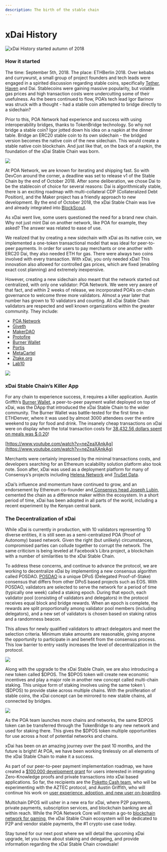 ```yaml
---
description: The birth of the stable chain
---
```


# xDai History

![xDai History started autumn of 2018](../../.gitbook/assets/xdai-history-1.png)

### How it started

The time: September 5th, 2018. The place: ETHBerlin 2018. Over kebabs and currywurst, a small group of project founders and tech leads were engaged in a spirited discussion regarding stable coins, specifically [Tether](https://tether.to/), [Haven](https://www.havenprotocol.com/) and Dai. Stablecoins were gaining massive popularity, but volatile gas prices and high transaction costs were undercutting some of their usefulness. As the beers continued to flow, POA’s tech lead Igor Barinov was struck with a thought - had a stable coin attempted to bridge directly to a sidechain?

Prior to this, POA Network had experience and success with using interoperability bridges, thanks to TokenBridge technology. So why not bridge a stable coin? Igor jotted down his idea on a napkin at the dinner table. Bridge an ERC20 stable coin to its own sidechain - the bridged version becomes the native coin of the new sidechain. This would create a stable native coin blockchain. And just like that, on the back of a napkin, the foundation of the xDai Stable Chain was born.

![](../../.gitbook/assets/c92705fd95bd754736f01808adf03c3d3c5c8d89.png)

At POA Network, we are known for iterating and shipping fast. So with DevCon around the corner, a deadline was set to release v1 of the Stable Chain by the end of October 2018. After some deliberation, we chose Dai to be the stablecoin of choice for several reasons: Dai is algorithmically stable, there is an exciting roadmap with multi-collateral CDP \(Collateralized Debt Position\), and the Maker project has a friendly approach to new development. By the end of October 2018, the xDai Stable Chain was live and already integrated into [BlockScout](https://blockscout.com/poa/dai).

As xDai went live, some users questioned the need for a brand new chain. Why not just mint Dai on another network, like POA for example, they asked? The answer was related to ease of use.

We realized that by creating a new sidechain with xDai as its native coin, we implemented a one-token transactional model that was ideal for peer-to-peer payments. In order for users to pay merchants or one another with ERC20 Dai, they also needed ETH for gas. There were always two coins involved with every transaction. With xDai, you only needed xDai! This innovation also allowed for controlled gas prices, which are fixed \(enabling exact cost planning\) and extremely inexpensive.

However, creating a new sidechain also meant that the network started out centralized, with only one validator: POA Network. We were very aware of that fact, and within 2 weeks of release, we incorporated POA’s on-chain governance to welcome three more validators. Almost a year later that number has grown to 10 validators and counting. All xDai Stable Chain validators are respected and well known organizations within the greater community. They include:

* [POA Network](http://www.poa.network)
* [Giveth](https://giveth.io/)
* [MakerDAO](https://makerdao.com/)
* [Protofire](https://protofire.io)
* [Burner Wallet](https://xdai.io)
* [Portis](http://portis.io)
* [MetaCartel](https://metacartel.org)
* [Ztake.org](http://ztake.org)
* [Lab10](https://lab10.coop/)

![](../../.gitbook/assets/a3ef25ecb561eeac91e55cb02e9b30fda191479b%20%281%29.jpeg)

### xDai Stable Chain’s Killer App

For any chain to experience success, it requires a killer application. Austin Griffth’s [Burner Wallet](https://xdai.io/), a peer-to-peer payment wallet deployed on top of xDai, was the DApp that introduced the xDai Stable Chain to the wider community. The Burner Wallet was battle-tested for the first time in ETHDenver, where it was used by almost 3000 attendees over the entire weekend to pay for food and drink. The insanely cheap transactions on xDai were on display when the total transaction costs for [38,432.56 dollars spent on meals was $.0.20](https://medium.com/gitcoin/burner-wallet-at-ethdenver-was-faa3851ea833)!

[https://www.youtube.com/watch?v=neZeaXAnkAg](https://www.youtube.com/watch?v=neZeaXAnkAg)

Merchants were certainly impressed by the minimal transactions costs, and developers searching for an Ethereum scalability solution platform also took note. Soon after, xDai was used as a deployment platform for many of Consensys’s projects including [Helena Network](https://www.google.com/search?q=helena+xdai&oq=helena+xdai&aqs=chrome..69i57j33.1847j0j4&sourceid=chrome&ie=UTF-8) and [TruSet Data](http://truset.com).

xDai’s influence and momentum have continued to grow, and an endorsement by Ethereum co-founder and[ Consensys head Joseph Lubin](https://twitter.com/ethereumJoseph/status/1096580919312302081), cemented the chain as a difference maker within the ecosystem. In a short period of time, xDai has been adopted in all parts of the world, including a recent experiment by the Kenyan central bank.

### The Decentralization of xDai

While xDai is currently in production, with 10 validators representing 10 diverse entities, it is still seen as a semi-centralized POA \(Proof of Autonomy\) based network. Given the right \(but unlikely\) circumstances, compromised parties can collude together to corrupt the network. The same criticism is being leveled at Facebook’s Libra project, a blockchain with a number of similarities to the xDai Stable Chain.

To address these concerns, and continue to advance the protocol, we are working to decentralize xDai by implementing a new consensus algorithm called POSDAO. [POSDAO](https://forum.poa.network/t/posdao-white-paper/2208) is a unique DPoS \(Delegated Proof-of-Stake\) consensus that differs from other DPoS based projects such as EOS. With POSDAO, validators are selected to serve the network for a period of time \(typically one week\) called a staking epoch. During that epoch, each validator pool \(consisting of validators and delegators\) in the protocol receives equal block and bridge rewards. When an epoch is complete, the rewards are split proportionally among validator pool members \(including delegators\), and a new set of validators is chosen based on staking ratios and a randomness beacon.

This allows for newly qualified validators to attract delegators and meet the selection criteria. Minimum stake amounts are reasonable, giving anyone the opportunity to participate in and benefit from the consensus process. This low barrier to entry vastly increases the level of decentralization in the protocol.

![](../../.gitbook/assets/b078937ca6fe68ad34ed8de2a9c64c78e414d510.png)

Along with the upgrade to the xDai Stable Chain, we are also introducing a new token called $DPOS. The $DPOS token will create new economic incentives and play a major role in another new concept called multi-chain staking. This unique form of staking involves using the same token \($DPOS\) to provide stake across multiple chains. With the proliferation of stable coins, the xDai concept can be mirrored to new stable chains, all connected by bridges.

![](../../.gitbook/assets/5e4673b751e9ff15fce8ede616bd7dd559e1df0a.png)

As the POA team launches more chains and networks, the same $DPOS token can be transferred through the TokenBridge to any new network and used for staking there. This gives the $DPOS token multiple opportunities for use across a host of potential networks and chains.

xDai has been on an amazing journey over the past 10 months, and the future is bright! At POA, we have been working tirelessly on all elements of the xDai Stable Chain to make it a success.

As part of our peer-to-peer payment implementation roadmap, we have created a [$100,000 development grant](https://forum.poa.network/t/introducing-the-poa-zero-knowledge-fund/2698) for users interested in integrating Zero-Knowledge proofs and private transactions into xDai based applications. So far, the recipients are the [Poketto Cash team](https://forum.poa.network/t/introducing-the-poa-zero-knowledge-fund/2698), who will be experimenting with the AZTEC protocol, and Austin Griffith, who will continue his work on [user experience, adoption, and new user on-boarding](https://gitcoin.co/grants/122/austin-griffith-ethereum-rampd).

Multichain DPOS will usher in a new era for xDai, where P2P payments, private payments, subscription services, and blockchain banking are all within reach. While the POA Network Core will remain a go-to [blockchain network for gaming](https://forum.poa.network/t/the-poa-product-suite-moving-the-ethereum-protocol-forward/2766), the xDai Stable Chain ecosystem will be dedicated to P2P and vendor stable payments, the \#1 crypto use case today.

Stay tuned for our next post where we will detail the upcoming xDai upgrade, let you know about staking and delegating, and provide information regarding the xDai Stable Chain crowdsale!

